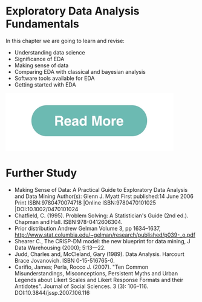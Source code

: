 # Exploratory Data Analysis Fundamentals

In this chapter we are going to learn and revise:

- Understanding data science
- Significance of EDA
- Making sense of data
- Comparing EDA with classical and bayesian analysis
- Software tools available for EDA
- Getting started with EDA

[![Read More about EDA fundamentals](readmore.gif)](https://www.packtpub.com)

# Further Study
- Making Sense of Data: A Practical Guide to Exploratory Data Analysis and Data Mining Author(s): Glenn J. Myatt First published:14 June 2006 Print ISBN:9780470074718 |Online ISBN:9780470101025 |DOI:10.1002/0470101024
- Chatfield, C. (1995). Problem Solving: A Statistician's Guide (2nd ed.). Chapman and Hall. ISBN 978-0412606304.
- Prior distribution Andrew Gelman Volume 3, pp 1634–1637, http://www.stat.columbia.edu/~gelman/research/published/p039-_o.pdf
- Shearer C., The CRISP-DM model: the new blueprint for data mining, J Data Warehousing (2000); 5:13—22.
- Judd, Charles and, McCleland, Gary (1989). Data Analysis. Harcourt Brace Jovanovich. ISBN 0-15-516765-0.
- Carifio, James; Perla, Rocco J. (2007). "Ten Common Misunderstandings, Misconceptions, Persistent Myths and Urban Legends about Likert Scales and Likert Response Formats and their Antidotes". Journal of Social Sciences. 3 (3): 106–116. DOI:10.3844/jssp.2007.106.116
